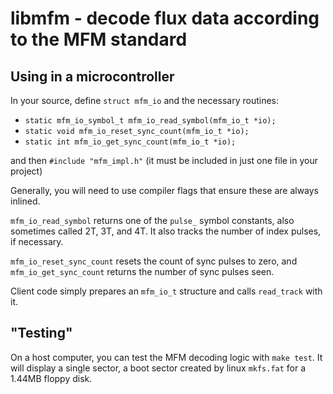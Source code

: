 <!--
SPDX-FileCopyrightText: 2022 Jeff Epler for Adafruit Industries

SPDX-License-Identifier: MIT
-->

# libmfm - decode flux data according to the MFM standard

## Using in a microcontroller
In your source, define `struct mfm_io` and the necessary routines:
 * `static mfm_io_symbol_t mfm_io_read_symbol(mfm_io_t *io);`
 * `static void mfm_io_reset_sync_count(mfm_io_t *io);`
 * `static int mfm_io_get_sync_count(mfm_io_t *io);`

and then `#include "mfm_impl.h"` (it must be included in just one file in your project)

Generally, you will need to use compiler flags that ensure these are always inlined.

`mfm_io_read_symbol` returns one of the `pulse_` symbol constants, also sometimes
called 2T, 3T, and 4T. It also tracks the number of index pulses, if necessary.

`mfm_io_reset_sync_count` resets the count of sync pulses to zero, and
`mfm_io_get_sync_count` returns the number of sync pulses seen.

Client code simply prepares an `mfm_io_t` structure and calls `read_track` with it.

## "Testing"
On a host computer, you can test the MFM decoding logic with `make test`. It will display a single sector,
a boot sector created by linux `mkfs.fat` for a 1.44MB floppy disk.
